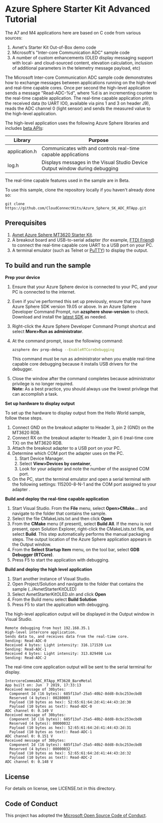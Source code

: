 
# Azure Sphere Starter Kit Advanced Tutorial

The A7 and M4 applications here are based on C code from various sources:
1) Avnet's Starter Kit Out-of-Box demo code 
2) Microsoft's "Inter-core Communication ADC" sample code 
3) A number of custom enhancements (OLED display messaging support with local- and cloud-sourced content, elevation calculation, inclusion of additional parameters in the telemetry message payload, etc)  

The Microsoft Inter-core Communication ADC sample code demonstrates how to exchange messages between applications running on the high-level and real-time capable cores. Once per second the high-level application sends a message "Read-ADC-%d", where %d is an incrementing counter to the real-time capable application. The real-time capable application prints the received data (to UART IO0, available via pins 1 and 3 on header J9), reads the ADC channel 0 (light sensor) and sends the measured value to the high-level application.

The high-level application uses the following Azure Sphere libraries and includes [beta APIs](https://docs.microsoft.com/azure-sphere/app-development/use-beta):

|Library   |Purpose  |
|---------|---------|
|application.h |Communicates with and controls real-time capable applications |
|log.h |Displays messages in the Visual Studio Device Output window during debugging |

The real-time capable features used in the sample are in Beta.


To use this sample, clone the repository locally if you haven't already done so:

```
git clone https://github.com/CloudConnectKits/Azure_Sphere_SK_ADC_RTApp.git
```

## Prerequisites

1. [Avnet Azure Sphere MT3620 Starter Kit](http://cloudconnectkits.org/product/azure-sphere-starter-kit).
1. A breakout board and USB-to-serial adapter (for example, [FTDI Friend](https://www.digikey.com/catalog/en/partgroup/ftdi-friend/60311)) to connect the real-time capable core UART to a USB port on your PC. 
1. A terminal emulator (such as Telnet or [PuTTY](https://www.chiark.greenend.org.uk/~sgtatham/putty/.)) to display the output.


## To build and run the sample

**Prep your device**

1. Ensure that your Azure Sphere device is connected to your PC, and your PC is connected to the internet.
1. Even if you've performed this set up previously, ensure that you have Azure Sphere SDK version 19.05 or above. In an Azure Sphere Developer Command Prompt, run **azsphere show-version** to check. Download and install the [latest SDK](https://aka.ms/AzureSphereSDKDownload) as needed.
1. Right-click the Azure Sphere Developer Command Prompt shortcut and select **More&gt;Run as administrator**.
1. At the command prompt, issue the following command:
   ```sh
   azsphere dev prep-debug --EnableRTCoreDebugging
   ```

   This command must be run as administrator when you enable real-time capable core debugging because it installs USB drivers for the debugger.
1. Close the window after the command completes because administrator privilege is no longer required.  
    **Note:** As a best practice, you should always use the lowest privilege that can accomplish a task.

**Set up hardware to display output**

To set up the hardware to display output from the Hello World sample, follow these steps.
1. Connect GND on the breakout adapter to Header 3, pin 2 (GND) on the MT3620 RDB.
1. Connect RX on the breakout adapter to Header 3, pin 6 (real-time core TX) on the MT3620 RDB.
1. Attach the breakout adapter to a USB port on your PC.
1. Determine which COM port the adapter uses on the PC.
    1. Start Device Manager. 
    1. Select **View&gt;Devices by container**, 
    1. Look for your adapter and note the number of the assigned COM port.
1. On the PC, start the terminal emulator and open a serial terminal with the following settings: 115200-8-N-1 and the COM port assigned to your adapter .

**Build and deploy the real-time capable application**
  
1. Start Visual Studio. From the **File** menu, select **Open&gt;CMake...** and navigate to the folder that contains the sample.
1. Select the file CMakeLists.txt and then click **Open**
1. From the **CMake** menu (if present), select **Build All**. If the menu is not present, open Solution Explorer, right-click the CMakeLists.txt file, and select **Build**. This step automatically performs the manual packaging steps. The output location of the Azure Sphere application appears in the Output window.
1. From the **Select Startup Item** menu, on the tool bar, select **GDB Debugger (RTCore)**.
1. Press F5 to start the application with debugging.

**Build and deploy the high level application**
1. Start another instance of Visual Studio.
1. Open Project/Solution and navigate to the folder that contains the sample (../AvnetStarterKitOLED)
1. Select AvnetStarterKitOLED.sln and click **Open**
1. From the Build menu select **Build Solution**
1. Press F5 to start the application with debugging.

The high-level application output will be displayed in the Output window in Visual Studio.
```
Remote debugging from host 192.168.35.1
High-level intercore application.
Sends data to, and receives data from the real-time core.
Sending: Read-ADC-0
Received 4 bytes: Light intensity: 316.171539 Lux
Sending: Read-ADC-1
Received 4 bytes: Light intensity: 313.829498 Lux
Sending: Read-ADC-2
```

The real-time core application output will be sent to the serial terminal for display.
```
IntercoreCommsADC_RTApp_MT3620_BareMetal
App built on: Jun  7 2019, 17:33:13
Received message of 30bytes:
  Component Id (16 bytes): 685f13af-25a5-40b2-8dd8-8cbc253ecbd8
  Reserved (4 bytes): 00280003
  Payload (10 bytes as hex): 52:65:61:64:2d:41:44:43:2d:30
  Payload (10 bytes as text): Read-ADC-0
ADC channel 0: 0.149 V
Received message of 30bytes:
  Component Id (16 bytes): 685f13af-25a5-40b2-8dd8-8cbc253ecbd8
  Reserved (4 bytes): 00000032
  Payload (10 bytes as hex): 52:65:61:64:2d:41:44:43:2d:31
  Payload (10 bytes as text): Read-ADC-1
ADC channel 0: 0.151 V
Received message of 30bytes:
  Component Id (16 bytes): 685f13af-25a5-40b2-8dd8-8cbc253ecbd8
  Reserved (4 bytes): 00000032
  Payload (10 bytes as hex): 52:65:61:64:2d:41:44:43:2d:32
  Payload (10 bytes as text): Read-ADC-2
ADC channel 0: 0.148 V
```
## License
For details on license, see LICENSE.txt in this directory.

## Code of Conduct
This project has adopted the [Microsoft Open Source Code of Conduct](https://opensource.microsoft.com/codeofconduct/).
